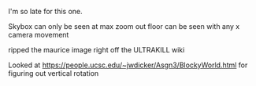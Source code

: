 I'm so late for this one.

Skybox can only be seen at max zoom out
floor can be seen with any x camera movement

ripped the maurice image right off the ULTRAKILL wiki

Looked at https://people.ucsc.edu/~jwdicker/Asgn3/BlockyWorld.html
for figuring out vertical rotation